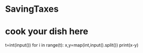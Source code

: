 # SavingTaxes
# cook your dish here
t=int(input())
for i in range(t):
    x,y=map(int,input().split())
    print(x-y)
